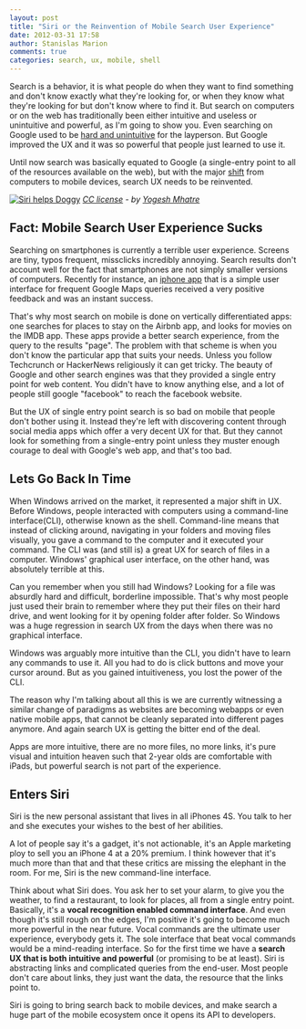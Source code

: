 ```yaml
---
layout: post
title: "Siri or the Reinvention of Mobile Search User Experience"
date: 2012-03-31 17:58
author: Stanislas Marion
comments: true
categories: search, ux, mobile, shell
---
```


Search is a behavior, it is what people do when they want to find
something and don't know exactly what they're looking for, or when they
know what they're looking for but don't know where to find it. 
But search on computers or on the web has traditionally been either
intuitive and useless or unintuitive and powerful, as I'm going to show
you.
Even searching on Google used to be [hard and
unintuitive](http://www.avc.com/a_vc/2003/10/search.html)
for the layperson. But Google improved the UX and it was so
powerful that people just learned to use it.

Until now
search was basically equated to Google (a single-entry point to all of
the resources available on the web), but with the major
[shift](http://www.codinghorror.com/blog/2012/03/welcome-to-the-post-pc-era.html) from computers to mobile devices,
search UX needs to be reinvented.


[![Siri helps Doggy](http://farm8.staticflickr.com/7143/6751892711_f59c0452e8.jpg)](http://www.flickr.com/photos/37161567@N04/6751892711/)
*[CC license](http://creativecommons.org/licenses/by/2.0 "license") - by [Yogesh Mhatre](http://www.flickr.com/photos/37161567@N04/ "Author")*

## Fact: Mobile Search User Experience Sucks

Searching on smartphones is currently a terrible user experience. Screens are
tiny, typos frequent, missclicks incredibly annoying. Search results
don't account well for the fact that smartphones are not simply smaller versions of
computers. Recently for instance, an [iphone app](http://itunes.apple.com/bw/app/quickmaps/id506283203?mt=8) that is a 
simple user interface for frequent
Google Maps queries received a very positive feedback and was an instant
success.

That's why most search on mobile is done on vertically differentiated
apps: one searches for places to stay on the Airbnb app, and looks for movies on the IMDB
app. These apps provide a better search experience, from the query to
the results "page". The problem with that scheme is when you don't know
the particular app that suits your needs. Unless you follow Techcrunch
or HackerNews religiously it can get tricky. The beauty of Google and
other search engines was that they provided a single entry point for web
content. You didn't have to know anything else, and a lot of people
still google "facebook" to reach the facebook website.

But the UX of single entry point search is so bad on mobile that people
don't bother using it. Instead they're left with discovering content
through social media apps which offer a very decent UX for that. But they
cannot look for something from a single-entry point unless they muster
enough courage to deal with Google's web app, and that's too bad.

## Lets Go Back In Time

When Windows arrived on the market, it represented a major shift in UX.
Before Windows, people interacted with computers using a command-line
interface(CLI), otherwise known as the shell. Command-line means that instead
of clicking around, navigating in your folders and moving files
visually, you gave a command to the computer and it executed your
command. The CLI was (and still is) a great UX for search of files in a
computer. Windows' graphical user interface, on the other hand, was absolutely terrible at this.

Can you remember when you still had Windows? Looking for a file was
absurdly hard and difficult, borderline impossible. That's why most
people just used their brain to remember where they put their files on
their hard drive, and went looking for it by opening folder after
folder. So Windows was a huge regression in search UX from the days when there was no graphical
interface. 

Windows was arguably more intuitive than the CLI, you didn't have to
learn any commands to use it. All you had to do is click buttons and move your cursor
around. But as you gained intuitiveness, you lost the power of the CLI.

The reason why I'm talking about
all this is we are currently witnessing a similar change of paradigms
as websites are becoming webapps or even native mobile apps, that cannot
be cleanly separated into different pages anymore. And again search UX
is getting the bitter end of the deal.

Apps are more intuitive, there are no more files, no more links, it's
pure visual and intuition heaven such that 2-year olds are comfortable with iPads,
but powerful search is not part of the experience.

## Enters Siri 

Siri is the new personal assistant that lives in all iPhones 4S. You
talk to her and she executes your wishes to the best of her abilities.

A lot of people say it's a gadget, it's not actionable,
it's an Apple marketing ploy to sell you an iPhone 4 at a 20% premium. I
think however that it's much more than that and that these critics are
missing the elephant in the room. For me, Siri is the new
command-line interface. 

Think about what Siri does. You ask her to set your
alarm, to give you the weather, to find a restaurant, to look for places, all from a single entry point. 
Basically, it's a **vocal recognition enabled command interface**. 
And even though it's still rough on the
edges, I'm positive it's going to become much more powerful in the near
future. Vocal commands are the ultimate user experience, everybody gets
it. The sole interface that beat vocal commands would be a mind-reading
interface. 
So for the first time we have a **search UX that is both intuitive
and powerful** (or promising to be at least). Siri is abstracting links
and complicated queries from the end-user. Most people don't care about
links, they just want the data, the resource that the links point to.

Siri is going to bring search back to mobile devices, and make search a
huge part of the mobile ecosystem once it opens its API to developers.


